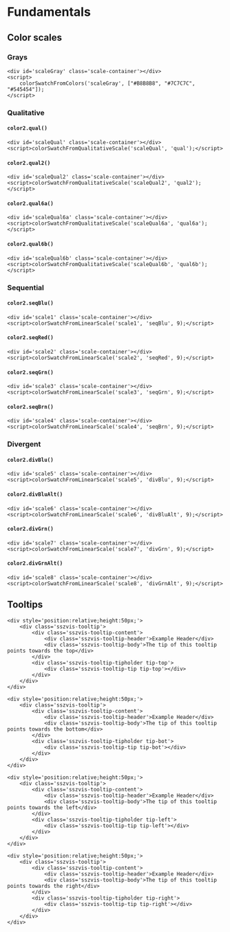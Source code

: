 # Fundamentals

## Color scales

### Grays

```html|plain,run-script
<div id='scaleGray' class='scale-container'></div>
<script>
    colorSwatchFromColors('scaleGray', ["#B8B8B8", "#7C7C7C", "#545454"]);
</script>
```

### Qualitative

#### `color2.qual()`

```html|plain,run-script
<div id='scaleQual' class='scale-container'></div>
<script>colorSwatchFromQualitativeScale('scaleQual', 'qual');</script>
```

#### `color2.qual2()`

```html|plain,run-script
<div id='scaleQual2' class='scale-container'></div>
<script>colorSwatchFromQualitativeScale('scaleQual2', 'qual2');</script>
```

#### `color2.qual6a()`

```html|plain,run-script
<div id='scaleQual6a' class='scale-container'></div>
<script>colorSwatchFromQualitativeScale('scaleQual6a', 'qual6a');</script>
```

#### `color2.qual6b()`

```html|plain,run-script
<div id='scaleQual6b' class='scale-container'></div>
<script>colorSwatchFromQualitativeScale('scaleQual6b', 'qual6b');</script>
```

### Sequential

#### `color2.seqBlu()`

```html|plain,run-script
<div id='scale1' class='scale-container'></div>
<script>colorSwatchFromLinearScale('scale1', 'seqBlu', 9);</script>
```

#### `color2.seqRed()`

```html|plain,run-script
<div id='scale2' class='scale-container'></div>
<script>colorSwatchFromLinearScale('scale2', 'seqRed', 9);</script>
```

#### `color2.seqGrn()`

```html|plain,run-script
<div id='scale3' class='scale-container'></div>
<script>colorSwatchFromLinearScale('scale3', 'seqGrn', 9);</script>
```

#### `color2.seqBrn()`

```html|plain,run-script
<div id='scale4' class='scale-container'></div>
<script>colorSwatchFromLinearScale('scale4', 'seqBrn', 9);</script>
```

### Divergent

#### `color2.divBlu()`

```html|plain,run-script
<div id='scale5' class='scale-container'></div>
<script>colorSwatchFromLinearScale('scale5', 'divBlu', 9);</script>
```

#### `color2.divBluAlt()`

```html|plain,run-script
<div id='scale6' class='scale-container'></div>
<script>colorSwatchFromLinearScale('scale6', 'divBluAlt', 9);</script>
```

#### `color2.divGrn()`

```html|plain,run-script
<div id='scale7' class='scale-container'></div>
<script>colorSwatchFromLinearScale('scale7', 'divGrn', 9);</script>
```

#### `color2.divGrnAlt()`

```html|plain,run-script
<div id='scale8' class='scale-container'></div>
<script>colorSwatchFromLinearScale('scale8', 'divGrnAlt', 9);</script>
```


## Tooltips

```html|plain
<div style='position:relative;height:50px;'>
    <div class='sszvis-tooltip'>
        <div class='sszvis-tooltip-content'>
            <div class='sszvis-tooltip-header'>Example Header</div>
            <div class='sszvis-tooltip-body'>The tip of this tooltip points towards the top</div>
        </div>
        <div class='sszvis-tooltip-tipholder tip-top'>
            <div class='sszvis-tooltip-tip tip-top'></div>
        </div>
    </div>
</div>
```

```html|plain
<div style='position:relative;height:50px;'>
    <div class='sszvis-tooltip'>
        <div class='sszvis-tooltip-content'>
            <div class='sszvis-tooltip-header'>Example Header</div>
            <div class='sszvis-tooltip-body'>The tip of this tooltip points towards the bottom</div>
        </div>
        <div class='sszvis-tooltip-tipholder tip-bot'>
            <div class='sszvis-tooltip-tip tip-bot'></div>
        </div>
    </div>
</div>
```

```html|plain
<div style='position:relative;height:50px;'>
    <div class='sszvis-tooltip'>
        <div class='sszvis-tooltip-content'>
            <div class='sszvis-tooltip-header'>Example Header</div>
            <div class='sszvis-tooltip-body'>The tip of this tooltip points towards the left</div>
        </div>
        <div class='sszvis-tooltip-tipholder tip-left'>
            <div class='sszvis-tooltip-tip tip-left'></div>
        </div>
    </div>
</div>
```

```html|plain
<div style='position:relative;height:50px;'>
    <div class='sszvis-tooltip'>
        <div class='sszvis-tooltip-content'>
            <div class='sszvis-tooltip-header'>Example Header</div>
            <div class='sszvis-tooltip-body'>The tip of this tooltip points towards the right</div>
        </div>
        <div class='sszvis-tooltip-tipholder tip-right'>
            <div class='sszvis-tooltip-tip tip-right'></div>
        </div>
    </div>
</div>
```
